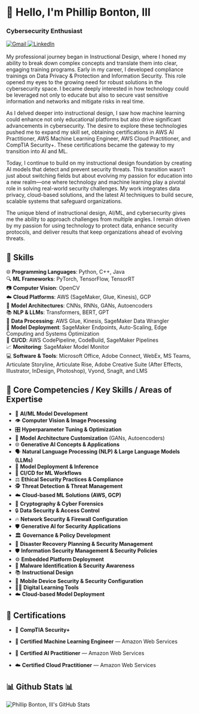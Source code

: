 # 👋 Hello, I'm Phillip Bonton, III
### Cybersecurity Enthusiast

<div align="left"> 
  <a href="mailto:philthe3rd@gmail.com" target="_blank">
    <img src="https://img.shields.io/badge/Gmail-D14836?style=for-the-badge&logo=gmail&logoColor=white" alt="Gmail" />
  </a> 
  <a href="https://www.linkedin.com/in/phillipbontoniii/" target="_blank">
    <img src="https://img.shields.io/badge/LinkedIn-0077B5?style=for-the-badge&logo=linkedin&logoColor=white" alt="LinkedIn" />
  </a>
</div>

<br> 
My professional journey began in Instructional Design, where I honed my ability to break down complex concepts and translate them into clear, engaging training programs. Early in my career, I developed compliance trainings on Data Privacy & Protection and Information Security. This role opened my eyes to the growing need for robust solutions in the cybersecurity space. I became deeply interested in how technology could be leveraged not only to educate but also to secure vast sensitive information and networks and mitigate risks in real time.

As I delved deeper into instructional design, I saw how machine learning could enhance not only educational platforms but also drive significant advancements in cybersecurity. The desire to explore these technologies pushed me to expand my skill set, obtaining certifications in AWS AI Practitioner, AWS Machine Learning Engineer, AWS Cloud Practitioner, and CompTIA Security+. These certifications became the gateway to my transition into AI and ML.

Today, I continue to build on my instructional design foundation by creating AI models that detect and prevent security threats. This transition wasn’t just about switching fields but about evolving my passion for education into a new realm—one where technology and machine learning play a pivotal role in solving real-world security challenges. My work integrates data privacy, cloud-based solutions, and the latest AI techniques to build secure, scalable systems that safeguard organizations.

The unique blend of instructional design, AI/ML, and cybersecurity gives me the ability to approach challenges from multiple angles. I remain driven by my passion for using technology to protect data, enhance security protocols, and deliver results that keep organizations ahead of evolving threats.

## 🚀 Skills
🌐 **Programming Languages**: Python, C++, Java  
🔍 **ML Frameworks**: PyTorch, TensorFlow, TensorRT  
📷 **Computer Vision**: OpenCV  
☁️ **Cloud Platforms**: AWS (SageMaker, Glue, Kinesis), GCP  
🧩 **Model Architectures**: CNNs, RNNs, GANs, Autoencoders  
📚 **NLP & LLMs**: Transformers, BERT, GPT  
🔄 **Data Processing**: AWS Glue, Kinesis, SageMaker Data Wrangler  
🚀 **Model Deployment**: SageMaker Endpoints, Auto-Scaling, Edge Computing and Systems Optimization  
🔧 **CI/CD**: AWS CodePipeline, CodeBuild, SageMaker Pipelines  
📈 **Monitoring**: SageMaker Model Monitor  
💻 **Software & Tools**: Microsoft Office, Adobe Connect, WebEx, MS Teams, Articulate Storyline, Articulate Rise, Adobe Creative Suite (After Effects, Illustrator, InDesign, Photoshop), Vyond, SnagIt, and LMS  

<div align="left">
  
## 🌟 Core Competencies / Key Skills / Areas of Expertise 

- 🤖 **AI/ML Model Development**
- 👁️ **Computer Vision & Image Processing**
- 🎛️ **Hyperparameter Tuning & Optimization**
- 🧩 **Model Architecture Customization** (GANs, Autoencoders)
- 🌐 **Generative AI Concepts & Applications**
- 🗣️ **Natural Language Processing (NLP) & Large Language Models (LLMs)**
- 🚀 **Model Deployment & Inference**
- 🔄 **CI/CD for ML Workflows**
- ⚖️ **Ethical Security Practices & Compliance**
- 🕵️ **Threat Detection & Threat Management**
- ☁️ **Cloud-based ML Solutions (AWS, GCP)**
- 🔑 **Cryptography & Cyber Forensics**
- 🔒 **Data Security & Access Control**
- 🔥 **Network Security & Firewall Configuration**
- 🛡️ **Generative AI for Security Applications**
- 🏛️ **Governance & Policy Development**
- 🔧 **Disaster Recovery Planning & Security Management**
- 🛡️ **Information Security Management & Security Policies**
- ⚙️ **Embedded Platform Deployment**
- 🦠 **Malware Identification & Security Awareness**
- 📚 **Instructional Design**
- 📱 **Mobile Device Security & Security Configuration**
- 🧑‍💻 **Digital Learning Tools**
- ☁️ **Cloud-based Model Deployment**

 </div>

## 📜 Certifications

- 🔐 **CompTIA Security+**

- 🤖 **Certified Machine Learning Engineer** — Amazon Web Services  

- 🧠 **Certified AI Practitioner** — Amazon Web Services  

- ☁️ **Certified Cloud Practitioner** — Amazon Web Services  


## 📊 Github Stats 📊

![Phillip Bonton, III's GitHub Stats](https://github-readme-stats.vercel.app/api?username=cybertechprimetime&show_icons=true&theme=radical)
